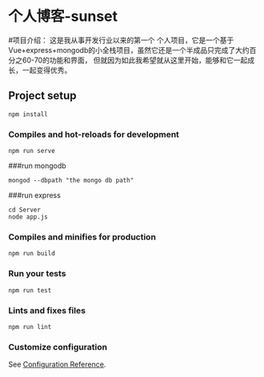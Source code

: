 # 个人博客-sunset

#项目介绍：
这是我从事开发行业以来的第一个 个人项目，它是一个基于Vue+express+mongodb的小全栈项目，虽然它还是一个半成品只完成了大约百分之60-70的功能和界面，
但就因为如此我希望就从这里开始，能够和它一起成长，一起变得优秀。

## Project setup
```
npm install
```

### Compiles and hot-reloads for development
```
npm run serve
```

###run mongodb
```
mongod --dbpath "the mongo db path"
```

###run express
 ```
 cd Server
 node app.js
 ```

### Compiles and minifies for production
```
npm run build
```

### Run your tests
```
npm run test
```

### Lints and fixes files
```
npm run lint
```

### Customize configuration
See [Configuration Reference](https://cli.vuejs.org/config/).
